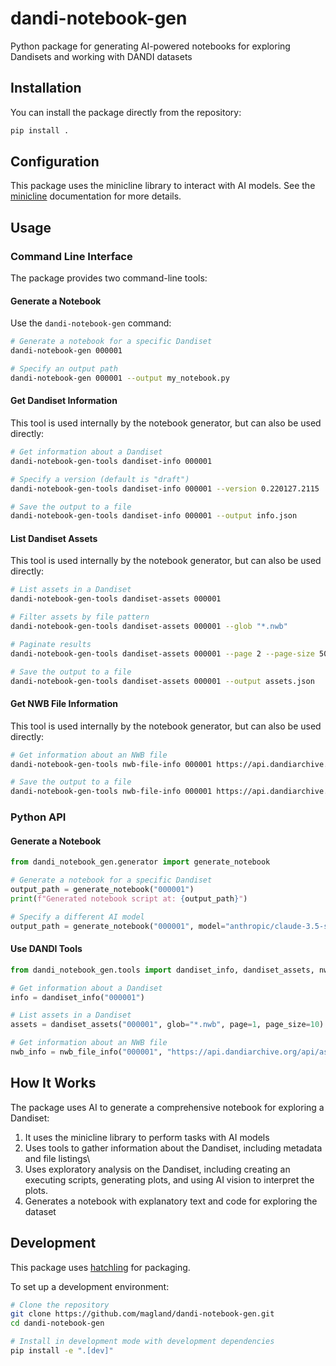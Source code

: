 # dandi-notebook-gen

Python package for generating AI-powered notebooks for exploring Dandisets and working with DANDI datasets

## Installation

You can install the package directly from the repository:

```bash
pip install .
```

## Configuration

This package uses the minicline library to interact with AI models. See the [minicline](https://github.com/magland/minicline) documentation for more details.

## Usage

### Command Line Interface

The package provides two command-line tools:

#### Generate a Notebook

Use the `dandi-notebook-gen` command:

```bash
# Generate a notebook for a specific Dandiset
dandi-notebook-gen 000001

# Specify an output path
dandi-notebook-gen 000001 --output my_notebook.py
```

#### Get Dandiset Information

This tool is used internally by the notebook generator, but can also be used directly:

```bash
# Get information about a Dandiset
dandi-notebook-gen-tools dandiset-info 000001

# Specify a version (default is "draft")
dandi-notebook-gen-tools dandiset-info 000001 --version 0.220127.2115

# Save the output to a file
dandi-notebook-gen-tools dandiset-info 000001 --output info.json
```

#### List Dandiset Assets

This tool is used internally by the notebook generator, but can also be used directly:

```bash
# List assets in a Dandiset
dandi-notebook-gen-tools dandiset-assets 000001

# Filter assets by file pattern
dandi-notebook-gen-tools dandiset-assets 000001 --glob "*.nwb"

# Paginate results
dandi-notebook-gen-tools dandiset-assets 000001 --page 2 --page-size 50

# Save the output to a file
dandi-notebook-gen-tools dandiset-assets 000001 --output assets.json
```

#### Get NWB File Information

This tool is used internally by the notebook generator, but can also be used directly:

```bash
# Get information about an NWB file
dandi-notebook-gen-tools nwb-file-info 000001 https://api.dandiarchive.org/api/assets/ASSET_ID/download/

# Save the output to a file
dandi-notebook-gen-tools nwb-file-info 000001 https://api.dandiarchive.org/api/assets/ASSET_ID/download/ --output nwb_info.json
```

### Python API

#### Generate a Notebook

```python
from dandi_notebook_gen.generator import generate_notebook

# Generate a notebook for a specific Dandiset
output_path = generate_notebook("000001")
print(f"Generated notebook script at: {output_path}")

# Specify a different AI model
output_path = generate_notebook("000001", model="anthropic/claude-3.5-sonnet")
```

#### Use DANDI Tools

```python
from dandi_notebook_gen.tools import dandiset_info, dandiset_assets, nwb_file_info

# Get information about a Dandiset
info = dandiset_info("000001")

# List assets in a Dandiset
assets = dandiset_assets("000001", glob="*.nwb", page=1, page_size=10)

# Get information about an NWB file
nwb_info = nwb_file_info("000001", "https://api.dandiarchive.org/api/assets/ASSET_ID/download/")
```

## How It Works

The package uses AI to generate a comprehensive notebook for exploring a Dandiset:

1. It uses the minicline library to perform tasks with AI models
2. Uses tools to gather information about the Dandiset, including metadata and file listings\
3. Uses exploratory analysis on the Dandiset, including creating an executing scripts, generating plots, and using AI vision to interpret the plots.
4. Generates a notebook with explanatory text and code for exploring the dataset

## Development

This package uses [hatchling](https://hatch.pypa.io/) for packaging.

To set up a development environment:

```bash
# Clone the repository
git clone https://github.com/magland/dandi-notebook-gen.git
cd dandi-notebook-gen

# Install in development mode with development dependencies
pip install -e ".[dev]"
```
